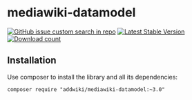 # mediawiki-datamodel

[![GitHub issue custom search in repo](https://img.shields.io/github/issues-search/addwiki/addwiki?label=issues&query=is%3Aissue%20is%3Aopen%20%5Bmediawiki-datamodel%5D)](https://github.com/addwiki/addwiki/issues?q=is%3Aissue+is%3Aopen+%5Bmediawiki-datamodel%5D+)
[![Latest Stable Version](https://poser.pugx.org/addwiki/mediawiki-datamodel/version.png)](https://packagist.org/packages/addwiki/mediawiki-datamodel)
[![Download count](https://poser.pugx.org/addwiki/mediawiki-datamodel/d/total.png)](https://packagist.org/packages/addwiki/mediawiki-datamodel)

## Installation

Use composer to install the library and all its dependencies:

    composer require "addwiki/mediawiki-datamodel:~3.0"
